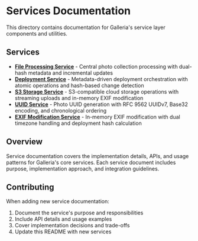 # Services Documentation

This directory contains documentation for Galleria's service layer components and utilities.

## Services

- **[File Processing Service](file_processing.md)** - Central photo collection processing with dual-hash metadata and incremental updates
- **[Deployment Service](deployment.md)** - Metadata-driven deployment orchestration with atomic operations and hash-based change detection
- **[S3 Storage Service](s3_storage.md)** - S3-compatible cloud storage operations with streaming uploads and in-memory EXIF modification
- **[UUID Service](uuid_service.md)** - Photo UUID generation with RFC 9562 UUIDv7, Base32 encoding, and chronological ordering
- **[EXIF Modification Service](exif_modification.md)** - In-memory EXIF modification with dual timezone handling and deployment hash calculation

## Overview

Service documentation covers the implementation details, APIs, and usage patterns for Galleria's core services. Each service document includes purpose, implementation approach, and integration guidelines.

## Contributing

When adding new service documentation:
1. Document the service's purpose and responsibilities
2. Include API details and usage examples
3. Cover implementation decisions and trade-offs
4. Update this README with new services